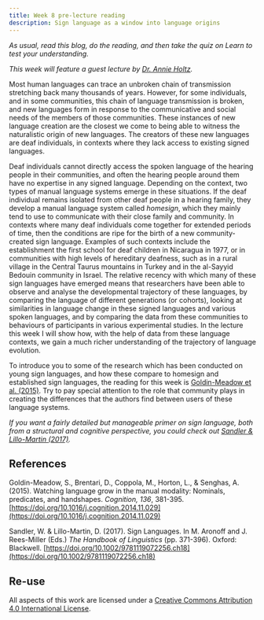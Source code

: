 ```yaml
---
title: Week 8 pre-lecture reading
description: Sign language as a window into language origins
---
```


*As usual, read this blog, do the reading, and then take the quiz on Learn to test your understanding.*

*This week will feature a guest lecture by [Dr. Annie Holtz](https://annieholtz.github.io).*

Most human languages can trace an unbroken chain of transmission stretching back many thousands of years. However, for some individuals, and in some communities, this chain of language transmission is broken, and new languages form in response to the communicative and social needs of the members of those communities. These instances of new language creation are the closest we come to being able to witness the naturalistic origin of new languages. The creators of these new languages are deaf individuals, in contexts where they lack access to existing signed languages. 

Deaf individuals cannot directly access the spoken language of the hearing people in their communities, and often the hearing people around them have no expertise in any signed language. Depending on the context, two types of manual language systems emerge in these situations. If the deaf individual remains isolated from other deaf people in a hearing family, they develop a manual language system called *homesign*, which they mainly tend to use to communicate with their close family and community. In contexts where many deaf individuals come together for extended periods of time, then the conditions are ripe for the birth of a new community-created sign language. Examples of such contexts include the establishment the first school for deaf children in Nicaragua in 1977, or in communities with high levels of hereditary deafness, such as in a rural village in the Central Taurus mountains in Turkey and in the al-Sayyid Bedouin community in Israel. The relative recency with which many of these sign languages have emerged means that researchers have been able to observe and analyse the developmental trajectory of these languages, by comparing the language of different generations (or cohorts), looking at similarities in language change in these signed languages and various spoken languages, and by comparing the data from these communities to behaviours of participants in various experimental studies. In the lecture this week I will show how, with the help of data from these language contexts, we gain a much richer understanding of the trajectory of language evolution. 

To introduce you to some of the research which has been conducted on young sign languages, and how these compare to homesign and established sign languages, the reading for this week is [Goldin-Meadow et al. (2015)](https://doi.org/10.1016/j.cognition.2014.11.029). Try to pay special attention to the role that community plays in creating the differences that the authors find between users of these language systems.

*If you want a fairly detailed but manageable primer on sign language, both from a structural and cognitive perspective, you could check out [Sandler & Lillo-Martin (2017)](https://doi.org/10.1002/9781119072256.ch18).*


## References

Goldin-Meadow, S., Brentari, D., Coppola, M., Horton, L., & Senghas, A. (2015). Watching language grow in the manual modality: Nominals, predicates, and handshapes. *Cognition, 136*, 381-395. [https://doi.org/10.1016/j.cognition.2014.11.029](https://doi.org/10.1016/j.cognition.2014.11.029)

Sandler, W. & Lillo-Martin, D. (2017). Sign Languages. In M. Aronoff and J. Rees-Miller (Eds.) <i>The Handbook of Linguistics</i> (pp. 371-396). Oxford: Blackwell. [https://doi.org/10.1002/9781119072256.ch18](https://doi.org/10.1002/9781119072256.ch18)


## Re-use

All aspects of this work are licensed under a [Creative Commons Attribution 4.0 International License](http://creativecommons.org/licenses/by/4.0/).

